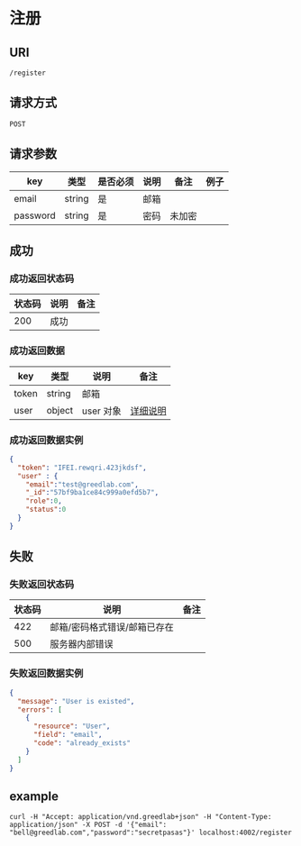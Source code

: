 # 注册

## URI

```
/register
```

## 请求方式

```
POST
```

## 请求参数

| key | 类型 | 是否必须 | 说明 | 备注 | 例子 |
| --- | --- | --- | --- | --- | --- |
| email | string | 是 | 邮箱 |  |  |
| password | string | 是 |  密码 | 未加密 |  |

## 成功

### 成功返回状态码

| 状态码 | 说明 | 备注 |
| --- | --- | --- |
| 200 |  成功 | |

### 成功返回数据

| key | 类型 | 说明 | 备注 |
| --- | --- | --- | --- |
| token | string | 邮箱 |  |
| user | object | user 对象 | [详细说明](../../table/user.md) |

### 成功返回数据实例

```json
{
  "token": "IFEI.rewqri.423jkdsf",
  "user" : {
    "email":"test@greedlab.com",
    "_id":"57bf9ba1ce84c999a0efd5b7",
    "role":0,
    "status":0
  }
}
```

## 失败

### 失败返回状态码

| 状态码 | 说明 | 备注 |
| --- | --- | --- |
| 422 | 邮箱/密码格式错误/邮箱已存在 |  |
| 500 | 服务器内部错误 |  |

### 失败返回数据实例

```json
{
  "message": "User is existed",
  "errors": [
    {
      "resource": "User",
      "field": "email",
      "code": "already_exists"
    }
  ]
}
```

## example

```
curl -H "Accept: application/vnd.greedlab+json" -H "Content-Type: application/json" -X POST -d '{"email": "bell@greedlab.com","password":"secretpasas"}' localhost:4002/register
```
